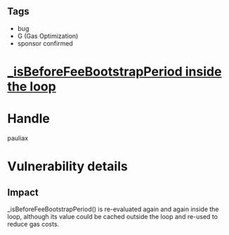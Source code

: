## Tags

- bug
- G (Gas Optimization)
- sponsor confirmed

# [_isBeforeFeeBootstrapPeriod inside the loop](https://github.com/code-423n4/2021-12-yetifinance-findings/issues/296) 

# Handle

pauliax


# Vulnerability details

## Impact
_isBeforeFeeBootstrapPeriod() is re-evaluated again and again inside the loop, although its value could be cached outside the loop and re-used to reduce gas costs.


